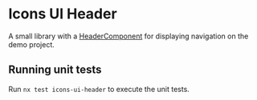 # Icons UI Header

A small library with a [HeaderComponent](./src/lib/header.component.ts) for displaying navigation on the demo project.

## Running unit tests

Run `nx test icons-ui-header` to execute the unit tests.

